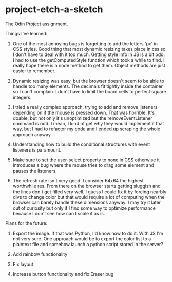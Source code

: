 # project-etch-a-sketch
The Odin Project assignment.

Things I've learned:

1) One of the most annoying bugs is forgetting to add the letters 'px' in CSS styles.
   Good thing that most dynamic resizing takes place in css so I don't have to deal with
   it too much. Getting style info in JS is a bit odd. I had to use the getComputedStyle
   function which took a while to find. I really hope there is a node method to get them.
   Object methods are just easier to remember.

2) Dynamic resizing was easy, but the browser doesn't seem to be able to handle too many
   elements. The decimals fit tightly inside the container so I can't complain. I don't have
   to limit the board cells to perfect square integers.

3) I tried a really complex approach, trying to add and remove listeners depending on if
   the mouse is pressed down. That was horrible. It's doable, but not only it's unoptimized
   but the removeEventListener command is odd. I mean, I kind of get why they would implement
   it that way, but I had to refactor my code and I ended up scraping the whole approach
   anyway.

4) Understanding how to build the conditional structures with event listeners is paramount.
    

5) Make sure to set the user-select property to none in CSS otherwise it introduces a bug
   where the mouse tries to drag some element and pauses the listeners.

6) The refresh rate isn't very good. I consider 64x64 the highest worthwhile res. From there on
   the browser starts getting sluggish and the lines don't get filled very well. I guess I could
   fix it by forcing nearbly divs to change color but that would require a lot of computing
   when the browser can barely handle these dimensions anyway. I may try it later out of
   curiosity but only if I find some way to optimize performance because I don't see how can
   I scale it as is.

Plans for the future:

1) Export the image. If that was Python, I'd know how to do it. With JS I'm not very sure.
   One approach would be to export the color list to a plaintext file and somehow launch
   a python script stored in the server? 

2) Add rainbow functionality
3) Fix layout
4) Increase button functionality and fix Eraser bug


